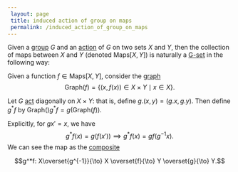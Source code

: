 ```yaml
---
 layout: page
 title: induced action of group on maps
 permalink: /induced_action_of_group_on_maps
---
```

Given a [group](https://defsmath.github.io/DefsMath/group) $G$ and an [action](https://defsmath.github.io/DefsMath/group_action) of $G$ on two sets $X$ and $Y$, then the collection of maps between $X$ and $Y$ (denoted $\text{Maps}[X,Y]$) is naturally a [G-set](https://defsmath.github.io/DefsMath/#############G-set) in the following way:

Given a function $f\in \text{Maps}[X,Y]$, consider the [graph](https://defsmath.github.io/DefsMath/graph_of_a_function) $$\text{Graph}(f) = \{(x,f(x))\in X\times Y \mid x\in X\}.$$

Let $G$ [act](https://defsmath.github.io/DefsMath/#############act) diagonally on $X\times Y$: that is, define $g.(x,y) = (g.x,g.y)$. Then define $g^*f$ by $\text{Graph}()g^*f = g(\text{Graph}(f))$. 

Explicitly, for $gx' = x$, we have $$g^*f(x) = g(f(x')) \implies g^*f(x) = gf(g^{-1}x).$$ We can see the map as the [composite](https://defsmath.github.io/DefsMath/function_composition)

$$g^*f: X\overset{g^{-1}}{\to} X \overset{f}{\to} Y \overset{g}{\to} Y.$$